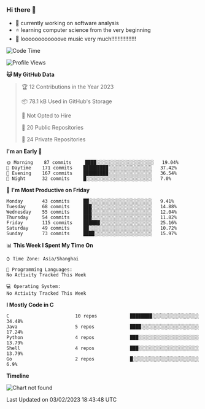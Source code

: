 ### Hi there 👋

<!--
**rbamb/rbamb** is a ✨ _special_ ✨ repository because its `README.md` (this file) appears on your GitHub profile.

Here are some ideas to get you started:

- 🔭 I’m currently working on ...
- 🌱 I’m currently learning ...
- 👯 I’m looking to collaborate on ...
- 🤔 I’m looking for help with ...
- 💬 Ask me about ...
- 📫 How to reach me: ...
- 😄 Pronouns: ...
- ⚡ Fun fact: ...
-->

* :rocket: currently working on software analysis
* :star: learning computer science from the very beginning
* :musical_note: loooooooooooove music very much!!!!!!!!!!!!!!!!

<!--START_SECTION:waka-->
![Code Time](http://img.shields.io/badge/Code%20Time-0%20secs-blue)

![Profile Views](http://img.shields.io/badge/Profile%20Views-4-blue)

**🐱 My GitHub Data** 

> 🏆 12 Contributions in the Year 2023
 > 
> 📦 78.1 kB Used in GitHub's Storage 
 > 
> 🚫 Not Opted to Hire
 > 
> 📜 20 Public Repositories 
 > 
> 🔑 24 Private Repositories  
 > 
**I'm an Early 🐤** 

```text
🌞 Morning    87 commits     ████░░░░░░░░░░░░░░░░░░░░░   19.04% 
🌆 Daytime    171 commits    █████████░░░░░░░░░░░░░░░░   37.42% 
🌃 Evening    167 commits    █████████░░░░░░░░░░░░░░░░   36.54% 
🌙 Night      32 commits     █░░░░░░░░░░░░░░░░░░░░░░░░   7.0%

```
📅 **I'm Most Productive on Friday** 

```text
Monday       43 commits     ██░░░░░░░░░░░░░░░░░░░░░░░   9.41% 
Tuesday      68 commits     ███░░░░░░░░░░░░░░░░░░░░░░   14.88% 
Wednesday    55 commits     ███░░░░░░░░░░░░░░░░░░░░░░   12.04% 
Thursday     54 commits     ███░░░░░░░░░░░░░░░░░░░░░░   11.82% 
Friday       115 commits    ██████░░░░░░░░░░░░░░░░░░░   25.16% 
Saturday     49 commits     ██░░░░░░░░░░░░░░░░░░░░░░░   10.72% 
Sunday       73 commits     ████░░░░░░░░░░░░░░░░░░░░░   15.97%

```


📊 **This Week I Spent My Time On** 

```text
⌚︎ Time Zone: Asia/Shanghai

💬 Programming Languages: 
No Activity Tracked This Week

💻 Operating System: 
No Activity Tracked This Week

```

**I Mostly Code in C** 

```text
C                        10 repos            ████████░░░░░░░░░░░░░░░░░   34.48% 
Java                     5 repos             ████░░░░░░░░░░░░░░░░░░░░░   17.24% 
Python                   4 repos             ███░░░░░░░░░░░░░░░░░░░░░░   13.79% 
Shell                    4 repos             ███░░░░░░░░░░░░░░░░░░░░░░   13.79% 
Go                       2 repos             █░░░░░░░░░░░░░░░░░░░░░░░░   6.9%

```


**Timeline**

![Chart not found](https://raw.githubusercontent.com/rbamb/rbamb/main/charts/bar_graph.png) 


 Last Updated on 03/02/2023 18:43:48 UTC
<!--END_SECTION:waka-->
